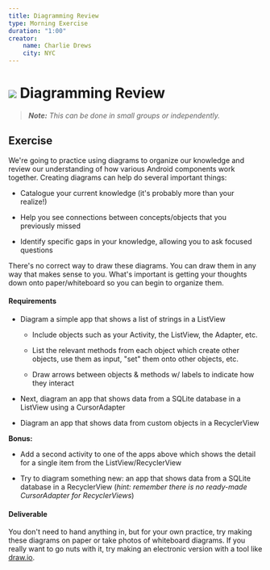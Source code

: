 ```yaml
---
title: Diagramming Review
type: Morning Exercise
duration: "1:00"
creator:
    name: Charlie Drews
    city: NYC
---
```


# ![](https://ga-dash.s3.amazonaws.com/production/assets/logo-9f88ae6c9c3871690e33280fcf557f33.png) Diagramming Review

> ***Note:*** _This can be done in small groups or independently._

## Exercise

We're going to practice using diagrams to organize our knowledge and review our understanding of how various Android components work together. Creating diagrams can help do several important things:

- Catalogue your current knowledge (it's probably more than your realize!)

- Help you see connections between concepts/objects that you previously missed

- Identify specific gaps in your knowledge, allowing you to ask focused questions

There's no correct way to draw these diagrams. You can draw them in any way that makes sense to you. What's important is getting your thoughts down onto paper/whiteboard so you can begin to organize them.

#### Requirements

- Diagram a simple app that shows a list of strings in a ListView
  - Include objects such as your Activity, the ListView, the Adapter, etc.

  - List the relevant methods from each object which create other objects, use them as input, "set" them onto other objects, etc.

  - Draw arrows between objects & methods  w/ labels to indicate how they interact

- Next, diagram an app that shows data from a SQLite database in a ListView using a CursorAdapter

- Diagram an app that shows data from custom objects in a RecyclerView

**Bonus:**
- Add a second activity to one of the apps above which shows the detail for a single item from the ListView/RecyclerView

- Try to diagram something new: an app that shows data from a SQLite database in a RecyclerView (_hint: remember there is no ready-made CursorAdapter for RecyclerViews_)

#### Deliverable

You don't need to hand anything in, but for your own practice, try making these diagrams on paper or take photos of whiteboard diagrams. If you really want to go nuts with it, try making an electronic version with a tool like [draw.io](https://www.draw.io/).
